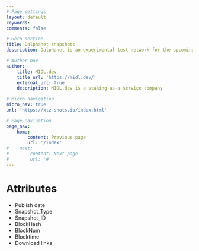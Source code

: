 ```yaml
---
# Page settings
layout: default
keywords:
comments: false

# Hero section
title: Dalphanet snapshots
description: Dalphanet is an experimental test network for the upcoming protocol proposal. 

# Author box
author:
    title: MIDL.dev
    title_url: 'https://midl.dev/'
    external_url: true
    description: MIDL.dev is a staking-as-a-service company

# Micro navigation
micro_nav: true
url: 'https://xtz-shots.io/index.html'

# Page navigation
page_nav:
    home:
        content: Previous page
        url: '/index'
#    next:
#        content: Next page
#        url: '#'
---
```


# Attributes
 * Publish date
 * Snapshot_Type
 * Snapshot_ID
 * BlockHash
 * BlockNum
 * Blocktime
 * Download links